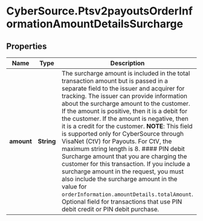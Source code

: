 # CyberSource.Ptsv2payoutsOrderInformationAmountDetailsSurcharge

## Properties
Name | Type | Description | Notes
------------ | ------------- | ------------- | -------------
**amount** | **String** | The surcharge amount is included in the total transaction amount but is passed in a separate field to the issuer and acquirer for tracking. The issuer can provide information about the surcharge amount to the customer.  If the amount is positive, then it is a debit for the customer. If the amount is negative, then it is a credit for the customer.  **NOTE**: This field is supported only for CyberSource through VisaNet (CtV) for Payouts. For CtV, the maximum string length is 8.  #### PIN debit Surcharge amount that you are charging the customer for this transaction. If you include a surcharge amount in the request, you must also include the surcharge amount in the value for `orderInformation.amountDetails.totalAmount`.  Optional field for transactions that use PIN debit credit or PIN debit purchase.  | [optional] 


